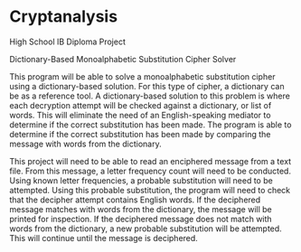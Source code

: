 # Cryptanalysis
High School IB Diploma Project

Dictionary-Based Monoalphabetic Substitution Cipher Solver

This program will be able to solve a monoalphabetic substitution cipher using a dictionary-based solution.  For this type of cipher, a dictionary can be as a reference tool.  A dictionary-based solution to this problem is where each decryption attempt will be checked against a dictionary, or list of words.  This will eliminate the need of an English-speaking mediator to determine if the correct substitution has been made.  The program is able to determine if the correct substitution has been made by comparing the message with words from the dictionary.  

This project will need to be able to read an enciphered message from a text file.  From this message, a letter frequency count will need to be conducted.  Using known letter frequencies, a probable substitution will need to be attempted.  Using this probable substitution, the program will need to check that the decipher attempt contains English words.  If the deciphered message matches with words from the dictionary, the message will be printed for inspection.  If the deciphered message does not match with words from the dictionary, a new probable substitution will be attempted.  This will continue until the message is deciphered.  
